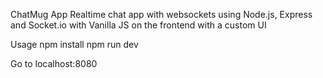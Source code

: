 ChatMug App
Realtime chat app with websockets using Node.js, Express and Socket.io with Vanilla JS on the frontend with a custom UI

Usage
npm install
npm run dev

Go to localhost:8080